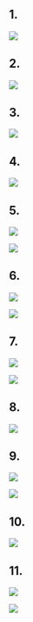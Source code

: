## 1.

![](_img/2023-04-02-19-49-08-image.png)

## 2.

![](_img/2023-04-02-19-49-26-image.png)

## 3.

![](_img/2023-04-02-19-50-41-image.png)

## 4.

![](_img/2023-04-02-19-51-25-image.png)

## 5.

![](_img/2023-04-02-19-52-30-image.png)

![](_img/2023-04-02-19-55-09-image.png)

## 6.

![](_img/2023-04-02-19-56-40-image.png)

![](_img/2023-04-03-11-50-22-image.png)

## 7.

![](_img/2023-04-04-12-57-29-image.png)

![](_img/2023-04-04-13-31-03-image.png)

## 8.

![](_img/2023-04-04-13-40-08-image.png)

## 9.

![](_img/2023-04-04-14-10-54-image.png)

![](_img/2023-04-04-14-12-04-image.png)

## 10.

![](_img/2023-04-04-14-14-19-image.png)

## 11.

![](_img/2023-04-04-22-09-32-image.png)

![](_img/2023-04-04-22-10-05-image.png)
